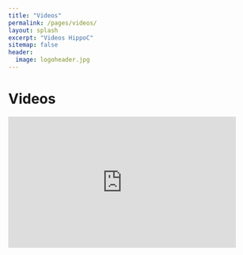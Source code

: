```yaml
---
title: "Videos"
permalink: /pages/videos/
layout: splash
excerpt: "Videos HippoC"
sitemap: false
header:
  image: logoheader.jpg
---
```


<h1>Videos</h1>

<iframe width="460" height="265" src="https://www.youtube.com/embed/PrH_exw1WXw" frameborder="0" allowfullscreen></iframe>
